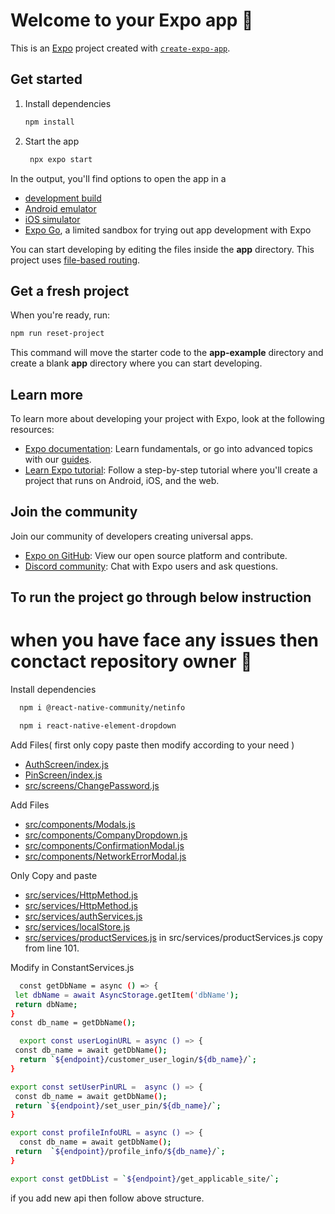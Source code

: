 # Welcome to your Expo app 👋

This is an [Expo](https://expo.dev) project created with [`create-expo-app`](https://www.npmjs.com/package/create-expo-app).

## Get started

1. Install dependencies

   ```bash
   npm install
   ```

2. Start the app

   ```bash
    npx expo start
   ```

In the output, you'll find options to open the app in a

- [development build](https://docs.expo.dev/develop/development-builds/introduction/)
- [Android emulator](https://docs.expo.dev/workflow/android-studio-emulator/)
- [iOS simulator](https://docs.expo.dev/workflow/ios-simulator/)
- [Expo Go](https://expo.dev/go), a limited sandbox for trying out app development with Expo

You can start developing by editing the files inside the **app** directory. This project uses [file-based routing](https://docs.expo.dev/router/introduction).

## Get a fresh project

When you're ready, run:

```bash
npm run reset-project
```

This command will move the starter code to the **app-example** directory and create a blank **app** directory where you can start developing.

## Learn more

To learn more about developing your project with Expo, look at the following resources:

- [Expo documentation](https://docs.expo.dev/): Learn fundamentals, or go into advanced topics with our [guides](https://docs.expo.dev/guides).
- [Learn Expo tutorial](https://docs.expo.dev/tutorial/introduction/): Follow a step-by-step tutorial where you'll create a project that runs on Android, iOS, and the web.

## Join the community

Join our community of developers creating universal apps.

- [Expo on GitHub](https://github.com/expo/expo): View our open source platform and contribute.
- [Discord community](https://chat.expo.dev): Chat with Expo users and ask questions.

## To run the project go through below instruction
# when you have face any issues then conctact repository owner 👋

Install dependencies

 ```bash
   npm i @react-native-community/netinfo
   ```
 ```bash
   npm i react-native-element-dropdown
   ```

Add Files( first only copy paste then modify according to your need )

- [AuthScreen/index.js](https://github.com/SouvagyaDash29/expo-template/blob/main/app/AuthScreen/index.js)
- [PinScreen/index.js](https://github.com/SouvagyaDash29/expo-template/blob/main/app/PinScreen/index.js)
- [src/screens/ChangePassword.js](https://github.com/SouvagyaDash29/expo-template/blob/main/src/screens/ChangePassword.js)

Add Files
- [src/components/Modals.js](https://github.com/SouvagyaDash29/expo-template/blob/main/src/components/Modals.js)
- [src/components/CompanyDropdown.js](https://github.com/SouvagyaDash29/expo-template/blob/main/src/components/CompanyDropdown.js)
- [src/components/ConfirmationModal.js](https://github.com/SouvagyaDash29/expo-template/blob/main/src/components/ConfirmationModal.js)
- [src/components/NetworkErrorModal.js](https://github.com/SouvagyaDash29/expo-template/blob/main/src/components/NetworkErrorModal.js)

Only Copy and paste
- [src/services/HttpMethod.js](https://github.com/SouvagyaDash29/expo-template/blob/main/src/services/HttpMethod.js)
- [src/services/HttpMethod.js](https://github.com/SouvagyaDash29/expo-template/blob/main/src/services/HttpMethod.js)
- [src/services/authServices.js](https://github.com/SouvagyaDash29/expo-template/blob/main/src/services/authServices.js)
- [src/services/localStore.js](https://github.com/SouvagyaDash29/expo-template/blob/main/src/services/localStore.js)
- [src/services/productServices.js](https://github.com/SouvagyaDash29/expo-template/blob/main/src/services/productServices.js)
in src/services/productServices.js copy from line 101.


Modify in ConstantServices.js
 ```bash
   const getDbName = async () => {
  let dbName = await AsyncStorage.getItem('dbName');
  return dbName;
}
const db_name = getDbName();
   ```

 ```bash
   export const userLoginURL = async () => {
  const db_name = await getDbName();
   return `${endpoint}/customer_user_login/${db_name}/`;
}

export const setUserPinURL =  async () => {
  const db_name = await getDbName();
  return `${endpoint}/set_user_pin/${db_name}/`;
} 

export const profileInfoURL = async () => {
   const db_name = await getDbName();
  return  `${endpoint}/profile_info/${db_name}/`;
}

export const getDbList = `${endpoint}/get_applicable_site/`;
   ```
if you add new api then follow above structure.

